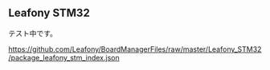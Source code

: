 ## Leafony STM32

テスト中です。

https://github.com/Leafony/BoardManagerFiles/raw/master/Leafony_STM32/package_leafony_stm_index.json

